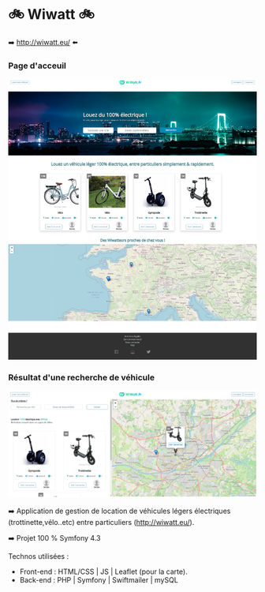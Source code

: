 # :bike: Wiwatt :bike:

:arrow_right: http://wiwatt.eu/ :arrow_left:

### Page d'acceuil
![Page d'acceuil](./home.png "acceuil")

### Résultat d'une recherche de véhicule
![Page utilisateur connecté](./resultat-recherche.png "acceuil")


:arrow_right:  Application de gestion de location de véhicules légers électriques (trottinette,vélo..etc) entre particuliers (http://wiwatt.eu/).

:arrow_right:   Projet 100 % Symfony 4.3 

Technos utilisées :

* Front-end : HTML/CSS | JS | Leaflet (pour la carte).
* Back-end : PHP | Symfony | Swiftmailer | mySQL

